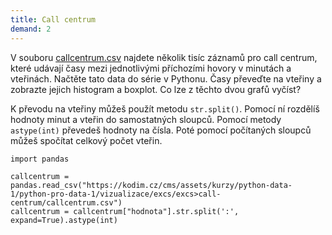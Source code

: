 ```yaml
---
title: Call centrum
demand: 2
---
```



V souboru [callcentrum.csv](assets/callcentrum.csv) najdete několik tisíc záznamů pro call centrum, které udávají časy mezi jednotlivými příchozími hovory v minutách a vteřinách. Načtěte tato data do série v Pythonu. Časy převeďte na vteřiny a zobrazte jejich histogram a boxplot. Co lze z těchto dvou grafů vyčíst?

K převodu na vteřiny můžeš použít metodu `str.split()`. Pomocí ní rozdělíš hodnoty minut a vteřin do samostatných sloupců. Pomocí metody `astype(int)` převedeš hodnoty na čísla. Poté pomocí počítaných sloupců můžeš spočítat celkový počet vteřin.

```pycon
import pandas

callcentrum = pandas.read_csv("https://kodim.cz/cms/assets/kurzy/python-data-1/python-pro-data-1/vizualizace/excs/excs>call-centrum/callcentrum.csv")
callcentrum = callcentrum["hodnota"].str.split(':', expand=True).astype(int)
```
